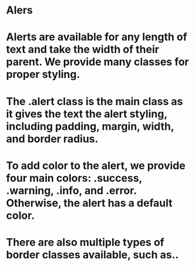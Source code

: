 # Alers
# Alerts are available for any length of text and take the width of their parent. We provide many classes for proper styling.

# The .alert class is the main class as it gives the text the alert styling, including padding, margin, width, and border radius.

# To add color to the alert, we provide four main colors: .success, .warning, .info, and .error. Otherwise, the alert has a default color.

# There are also multiple types of border classes available, such as..